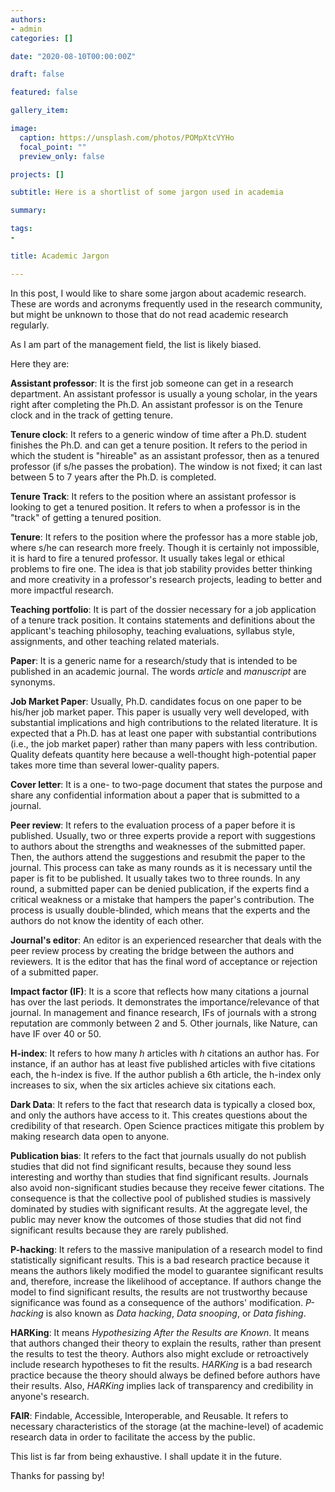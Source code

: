 ```yaml
---
authors:
- admin
categories: []

date: "2020-08-10T00:00:00Z"

draft: false

featured: false

gallery_item:

image:
  caption: https://unsplash.com/photos/POMpXtcVYHo 
  focal_point: ""
  preview_only: false

projects: []

subtitle: Here is a shortlist of some jargon used in academia

summary: 

tags:
- 

title: Academic Jargon

---
```



In this post, I would like to share some jargon about academic research. These are words and acronyms frequently used in the research community, but might be unknown to those that do not read academic research regularly. 

As I am part of the management field, the list is likely biased.

Here they are:



__Assistant professor__: It is the first job someone can get in a research department. An assistant professor is usually a young scholar, in the years right after completing the Ph.D. An assistant professor is on the Tenure clock and in the track of getting tenure.


__Tenure clock__: It refers to a generic window of time after a Ph.D. student finishes the Ph.D. and can get a tenure position. It refers to the period in which the student is "hireable" as an assistant professor, then as a tenured professor (if s/he passes the probation). The window is not fixed; it can last between 5 to 7 years after the Ph.D. is completed.



__Tenure Track__: It refers to the position where an assistant professor is looking to get a tenured position. It refers to when a professor is in the "track" of getting a tenured position.

__Tenure__: It refers to the position where the professor has a more stable job, where s/he can research more freely. Though it is certainly not impossible, it is hard to fire a tenured professor. It usually takes legal or ethical problems to fire one. The idea is that job stability provides better thinking and more creativity in a professor's research projects, leading to better and more impactful research.


__Teaching portfolio__: It is part of the dossier necessary for a job application of a tenure track position. It contains statements and definitions about the applicant's teaching philosophy, teaching evaluations, syllabus style, assignments, and other teaching related materials.




__Paper__: It is a generic name for a research/study that is intended to be published in an academic journal. The words _article_ and _manuscript_ are synonyms.



__Job Market Paper__: Usually, Ph.D. candidates focus on one paper to be his/her job market paper. This paper is usually very well developed, with substantial implications and high contributions to the related literature. It is expected that a Ph.D. has at least one paper with substantial contributions (i.e., the job market paper) rather than many papers with less contribution. Quality defeats quantity here because a well-thought high-potential paper takes more time than several lower-quality papers.






__Cover letter__: It is a one- to two-page document that states the purpose and share any confidential information about a paper that is submitted to a journal. 


__Peer review__: It refers to the evaluation process of a paper before it is published. Usually, two or three experts provide a report with suggestions to authors about the strengths and weaknesses of the submitted paper. Then, the authors attend the suggestions and resubmit the paper to the journal. This process can take as many rounds as it is necessary until the paper is fit to be published. It usually takes two to three rounds. In any round, a submitted paper can be denied publication, if the experts find a critical weakness or a mistake that hampers the paper's contribution. The process is usually double-blinded, which means that the experts and the authors do not know the identity of each other.



__Journal's editor__: An editor is an experienced researcher that deals with the peer review process by creating the bridge between the authors and reviewers. It is the editor that has the final word of acceptance or rejection of a submitted paper.


__Impact factor (IF)__: It is a score that reflects how many citations a journal has over the last periods. It demonstrates the importance/relevance of that journal. In management and finance research, IFs of journals with a strong reputation are commonly between 2 and 5. Other journals, like Nature, can have IF over 40 or 50.


__H-index__: It refers to how many _h_ articles with _h_ citations an author has. For instance, if an author has at least five published articles with five citations each, the h-index is five. If the author publish a 6th article, the h-index only increases to six, when the six articles achieve six citations each.






__Dark Data__: It refers to the fact that research data is typically a closed box, and only the authors have access to it. This creates questions about the credibility of that research. Open Science practices mitigate this problem by making research data open to anyone. 


__Publication bias__: It refers to the fact that journals usually do not publish studies that did not find significant results, because they sound less interesting and worthy than studies that find significant results. Journals also avoid non-significant studies because they receive fewer citations. The consequence is that the collective pool of published studies is massively dominated by studies with significant results. At the aggregate level, the public may never know the outcomes of those studies that did not find significant results because they are rarely published.


__P-hacking__: It refers to the massive manipulation of a research model to find statistically significant results. This is a bad research practice because it means the authors likely modified the model to guarantee significant results and, therefore, increase the likelihood of acceptance. If authors change the model to find significant results, the results are not trustworthy because significance was found as a consequence of the authors' modification. _P-hacking_ is also known as _Data hacking_, _Data snooping_, or _Data fishing_. 

__HARKing__: It means _Hypothesizing After the Results are Known_. It means that authors changed their theory to explain the results, rather than present the results to test the theory. Authors also might exclude or retroactively include research hypotheses to fit the results. _HARKing_ is a bad research practice because the theory should always be defined before authors have their results. Also, _HARKing_ implies lack of transparency and credibility in anyone's research.

__FAIR__: Findable, Accessible, Interoperable, and Reusable. It refers to necessary characteristics of the storage (at the machine-level) of academic research data in order to facilitate the access by the public.


This list is far from being exhaustive. I shall update it in the future.

Thanks for passing by!



